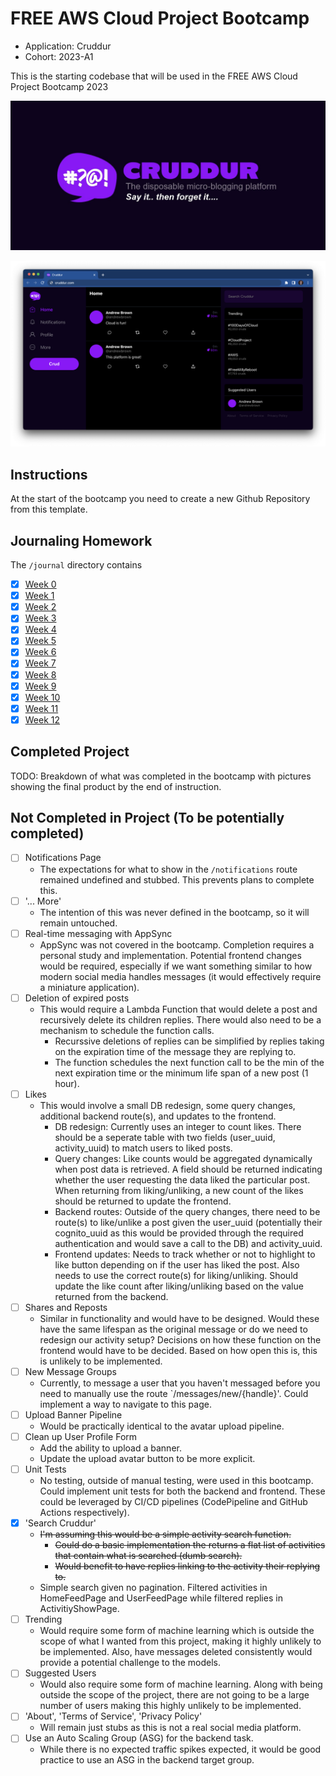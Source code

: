 # FREE AWS Cloud Project Bootcamp

- Application: Cruddur
- Cohort: 2023-A1

This is the starting codebase that will be used in the FREE AWS Cloud Project Bootcamp 2023

![Cruddur Graphic](_docs/assets/cruddur-banner.jpg)

![Cruddur Screenshot](_docs/assets/cruddur-screenshot.png)

## Instructions

At the start of the bootcamp you need to create a new Github Repository from this template.

## Journaling Homework

The `/journal` directory contains

- [x] [Week 0](journal/week00.md)
- [x] [Week 1](journal/week01.md)
- [x] [Week 2](journal/week02.md)
- [x] [Week 3](journal/week03.md)
- [x] [Week 4](journal/week04.md)
- [x] [Week 5](journal/week05.md)
- [x] [Week 6](journal/week06.md)
- [x] [Week 7](journal/week07.md)
- [x] [Week 8](journal/week08.md)
- [x] [Week 9](journal/week09.md)
- [x] [Week 10](journal/week10.md)
- [x] [Week 11](journal/week11.md)
- [x] [Week 12](journal/week12.md)

## Completed Project
TODO: Breakdown of what was completed in the bootcamp with pictures showing the final product by the end of instruction.

## Not Completed in Project (To be potentially completed)
- [ ] Notifications Page
  - The expectations for what to show in the `/notifications` route remained undefined and stubbed. This prevents plans to complete this.
- [ ] '... More'
  - The intention of this was never defined in the bootcamp, so it will remain untouched.
- [ ] Real-time messaging with AppSync
  - AppSync was not covered in the bootcamp. Completion requires a personal study and implementation. Potential frontend changes would be required, especially if we want something similar to how modern social media handles messages (it would effectively require a miniature application).
- [ ] Deletion of expired posts
  - This would require a Lambda Function that would delete a post and recursively delete its children replies. There would also need to be a mechanism to schedule the function calls.
    - Recurssive deletions of replies can be simplified by replies taking on the expiration time of the message they are replying to.
    - The function schedules the next function call to be the min of the next expiration time or the minimum life span of a new post (1 hour).
- [ ] Likes
  - This would involve a small DB redesign, some query changes, additional backend route(s), and updates to the frontend.
    - DB redesign: Currently uses an integer to count likes. There should be a seperate table with two fields (user_uuid, activity_uuid) to match users to liked posts.
    - Query changes: Like counts would be aggregated dynamically when post data is retrieved. A field should be returned indicating whether the user requesting the data liked the particular post. When returning from liking/unliking, a new count of the likes should be returned to update the frontend.
    - Backend routes: Outside of the query changes, there need to be route(s) to like/unlike a post given the user_uuid (potentially their cognito_uuid as this would be provided through the required authentication and would save a call to the DB) and activity_uuid.
    - Frontend updates: Needs to track whether or not to highlight to like button depending on if the user has liked the post. Also needs to use the correct route(s) for liking/unliking. Should update the like count after liking/unliking based on the value returned from the backend.
- [ ] Shares and Reposts
  - Similar in functionality and would have to be designed. Would these have the same lifespan as the original message or do we need to redesign our activity setup? Decisions on how these function on the frontend would have to be decided. Based on how open this is, this is unlikely to be implemented.
- [ ] New Message Groups
  - Currently, to message a user that you haven't messaged before you need to manually use the route `/messages/new/{handle}'. Could implement a way to navigate to this page.
- [ ] Upload Banner Pipeline
  - Would be practically identical to the avatar upload pipeline.
- [ ] Clean up User Profile Form
  - Add the ability to upload a banner.
  - Update the upload avatar button to be more explicit.
- [ ] Unit Tests
  - No testing, outside of manual testing, were used in this bootcamp. Could implement unit tests for both the backend and frontend. These could be leveraged by CI/CD pipelines (CodePipeline and GitHub Actions respectively).
- [x] 'Search Cruddur'
  - ~~I'm assuming this would be a simple activity search function.~~
    - ~~Could do a basic implementation the returns a flat list of activities that contain what is searched (dumb search).~~
    - ~~Would benefit to have replies linking to the activity their replying to.~~
  - Simple search given no pagination. Filtered activities in HomeFeedPage and UserFeedPage while filtered replies in ActivitiyShowPage.
- [ ] Trending
  - Would require some form of machine learning which is outside the scope of what I wanted from this project, making it highly unlikely to be implemented. Also, have messages deleted consistently would provide a potential challenge to the models.
- [ ] Suggested Users
  - Would also require some form of machine learning. Along with being outside the scope of the project, there are not going to be a large number of users making this highly unlikely to be implemented.
- [ ] 'About', 'Terms of Service', 'Privacy Policy'
  - Will remain just stubs as this is not a real social media platform.
- [ ] Use an Auto Scaling Group (ASG) for the backend task.
  - While there is no expected traffic spikes expected, it would be good practice to use an ASG in the backend target group.
